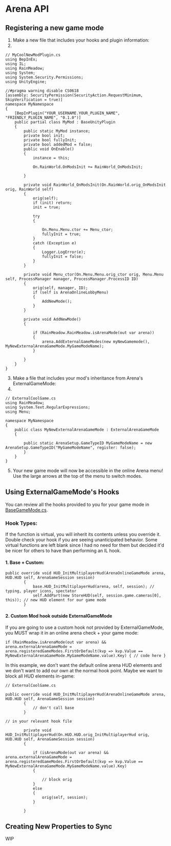 # Arena API


## Registering a new game mode

1. Make a new file that includes your hooks and plugin information:
2. 
```
// MyCoolNewModPlugin.cs
using BepInEx;
using IL;
using RainMeadow;
using System;
using System.Security.Permissions;
using UnityEngine;

//#pragma warning disable CS0618
[assembly: SecurityPermission(SecurityAction.RequestMinimum, SkipVerification = true)]
namespace MyNamespace
{
    [BepInPlugin("YOUR_USERNAME.YOUR_PLUGIN_NAME", "FRIENDLY_PLUGIN_NAME", "0.1.0")]
    public partial class MyMod : BaseUnityPlugin
    {
        public static MyMod instance;
        private bool init;
        private bool fullyInit;
        private bool addedMod = false;
        public void OnEnable()
        {
            instance = this;

            On.RainWorld.OnModsInit += RainWorld_OnModsInit;

        }

        private void RainWorld_OnModsInit(On.RainWorld.orig_OnModsInit orig, RainWorld self)
        {
            orig(self);
            if (init) return;
            init = true;

            try
            {

                On.Menu.Menu.ctor += Menu_ctor;
                fullyInit = true;
            }
            catch (Exception e)
            {
                Logger.LogError(e);
                fullyInit = false;
            }
        }

        private void Menu_ctor(On.Menu.Menu.orig_ctor orig, Menu.Menu self, ProcessManager manager, ProcessManager.ProcessID ID)
        {
            orig(self, manager, ID);
            if (self is ArenaOnlineLobbyMenu)
            {
                AddNewMode();
            }
        }

        private void AddNewMode()
        {
            
            if (RainMeadow.RainMeadow.isArenaMode(out var arena))
            {
                arena.AddExternalGameModes(new myNewGamemode(),  MyNewExternalArenaGameMode.MyGameModeName);
            }

        }
    }
}
```
3. Make a file that includes your mod's inheritance from Arena's ExternalGameMode:
4. 
```
// ExternalCoolGame.cs
using RainMeadow;
using System.Text.RegularExpressions;
using Menu;

namespace MyNamespace
{
    public class MyNewExternalArenaGameMode : ExternalArenaGameMode
    {

        public static ArenaSetup.GameTypeID MyGameModeName = new ArenaSetup.GameTypeID("MyGameModeName", register: false);
        }
    }
}
```
5. Your new game mode will now be accessible in the online Arena menu! Use the large arrows at the top of the menu to switch modes.



## Using ExternalGameMode's Hooks

You can review all the hooks provided to you for your game mode in [BaseGameMode.cs](https://github.com/henpemaz/Rain-Meadow/blob/main/Arena/ArenaOnlineGameModes/BaseGameMode.cs).

### Hook Types:
If the function is virtual, you will inherit its contents unless you override it. Double check your hook if you are seeing unanticipated behavior. Some virtual functions are left blank since I had no need for them but decided it'd be nicer for others to have than performing an IL hook.
#### 1. Base + Custom:
```
public override void HUD_InitMultiplayerHud(ArenaOnlineGameMode arena, HUD.HUD self, ArenaGameSession session)
        {
            base.HUD_InitMultiplayerHud(arena, self, session); // typing, player icons, spectator
            self.AddPart(new StoreHUD(self, session.game.cameras[0], this)); // new HUD element for our game mode
        }
```
#### 2. Custom Mod hook outside ExternalGameMode

If you are going to use a custom hook not provided by ExternalGameMode, you MUST wrap it in an online arena check + your game mode:
```
if (RainMeadow.isArenaMode(out var arena) && arena.externalArenaGameMode = arena.registeredGameModes.FirstOrDefault(kvp => kvp.Value == MyNewExternalArenaGameMode.MyGameModeName.value).Key) { // code here }
```

In this example, we don't want the default online arena HUD elements and we don't want to add our own at the normal hook point. Maybe we want to block all HUD elements in-game:
```
// ExternalCoolGame.cs

public override void HUD_InitMultiplayerHud(ArenaOnlineGameMode arena, HUD.HUD self, ArenaGameSession session)
        {
            // don't call base
        }
```
```
// in your relevant hook file

        private void HUD_InitMultiplayerHud(On.HUD.HUD.orig_InitMultiplayerHud orig, HUD.HUD self, ArenaGameSession session)
        {

            if (isArenaMode(out var arena) && arena.externalArenaGameMode = arena.registeredGameModes.FirstOrDefault(kvp => kvp.Value == MyNewExternalArenaGameMode.MyGameModeName.value).Key)
            {
                
                // block orig
            }
            else
            {
                orig(self, session);
            }

        }
```


## Creating New Properties to Sync
WIP
